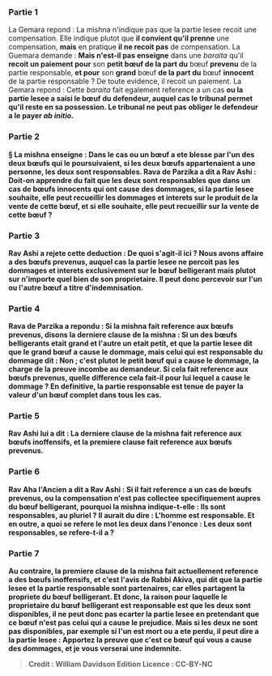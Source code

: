 
### Partie 1
La Gemara repond : La mishna n'indique pas que la partie lesee recoit une compensation. Elle indique plutot que <b>il convient qu'il prenne</b> une compensation, <b>mais</b> en pratique <b>il ne recoit pas</b> de compensation. La Guemara demande : <b>Mais n'est-il pas enseigne</b> dans une <i>baraita</i> qu'il <b>recoit un paiement pour</b> son <b>petit bœuf de la part du</b> bœuf <b>prevenu</b> de la partie responsable, <b>et pour</b> son <b>grand</b> bœuf <b>de la part du</b> bœuf <b>innocent</b> de la partie responsable ? De toute evidence, il recoit un paiement. La Gemara repond : Cette <i>baraita</i> fait egalement reference a un cas <b>ou la partie lesee a <b>saisi</b> le bœuf du defendeur, auquel cas le tribunal permet qu'il reste en sa possession. Le tribunal ne peut pas obliger le defendeur a le payer <i>ab initio</i>.

### Partie 2
§ La mishna enseigne : Dans le cas ou un bœuf a ete blesse par l'un des deux bœufs qui le poursuivaient, si <b>les deux</b> bœufs <b>appartenaient a une personne, les deux sont responsables. Rava de Parzika a dit a Rav Ashi : </b> Doit-on <b>apprendre du fait que les deux sont responsables que dans un cas de <b>bœufs innocents qui ont cause des dommages,</b> si la partie lesee <b>souhaite,</b> elle peut <b>recueillir</b> les dommages et interets <b>sur le produit de la vente de <b>cette</b> bœuf, et si <b>elle souhaite,</b> elle peut <b>recueillir sur</b> la vente de <b>cette</b> bœuf ?

### Partie 3
Rav Ashi a rejete cette deduction : <b>De quoi s'agit-il ici ?</b> Nous avons affaire a des <b>bœufs prevenus</b>, auquel cas la partie lesee ne percoit pas les dommages et interets exclusivement sur le bœuf belligerant mais plutot sur n'importe quel bien de son proprietaire. Il peut donc percevoir sur l'un ou l'autre bœuf a titre d'indemnisation.

### Partie 4
Rava de Parzika a repondu : <b>Si</b> la mishna fait reference <b>aux bœufs prevenus</b>, <b>disons la derniere clause</b> de la mishna : Si <b>un</b> des bœufs belligerants <b>etait grand et</b> l'autre <b>un</b> etait <b>petit,</b> et que <b>la partie lesee</b> <b>dit</b> que <b>le grand</b> bœuf <b>a cause le dommage, mais celui qui est responsable du dommage dit : Non ; c'est plutot le petit</b> bœuf <b>qui a cause le dommage, la charge de la preuve incombe au demandeur. Si</b> cela fait reference <b>aux bœufs prevenus</b>, <b>quelle difference cela fait-il pour lui</b> lequel a cause le dommage ? <b>En definitive,</b> la partie responsable <b>est tenue de payer</b> la <b>valeur d'un bœuf complet</b> dans tous les cas.

### Partie 5
Rav Ashi <b>lui a dit : La derniere clause</b> de la mishna fait reference <b>aux bœufs inoffensifs</b>, <b>et la premiere clause</b> fait reference <b>aux bœufs prevenus</b>.

### Partie 6
<b>Rav Aha l'Ancien a dit a Rav Ashi : Si</b> il fait reference <b>a</b> un cas de bœufs <b>prevenus</b>, ou la compensation n'est pas collectee specifiquement aupres du bœuf belligerant, pourquoi la mishna indique-t-elle : <b>Ils sont responsables,</b> au pluriel ? <b>Il aurait du</b> dire : L'<b>homme est responsable. Et en outre, a quoi</b> se refere le mot <b>les deux</b> dans l'enonce : Les deux sont responsables, se refere-t-il a ?

### Partie 7
<b>Au contraire,</b> la premiere clause de la mishna fait <b>actuellement</b> reference a des bœufs inoffensifs</b>, <b>et c'est</b> l'avis de <b>Rabbi Akiva, qui dit</b> que la partie lesee et la partie responsable <b>sont partenaires,</b> car elles partagent la propriete du bœuf belligerant. <b>Et</b> donc, <b>la raison</b> pour laquelle le proprietaire du bœuf belligerant est responsable est que <b>les deux sont</b> disponibles, <b>il ne peut donc pas ecarter</b> la partie lesee en pretendant que ce bœuf n'est pas celui qui a cause le prejudice. <b>Mais</b> si <b>les deux ne sont pas</b> disponibles, par exemple si l'un est mort ou a ete perdu, <b>il peut dire a</b> la partie lesee : <b>Apportez la preuve que</b> c'est <b>ce bœuf</b> qui vous a <b>cause des dommages, et je vous verserai</b> une indemnite.

>Credit : William Davidson Edition
>Licence : CC-BY-NC
